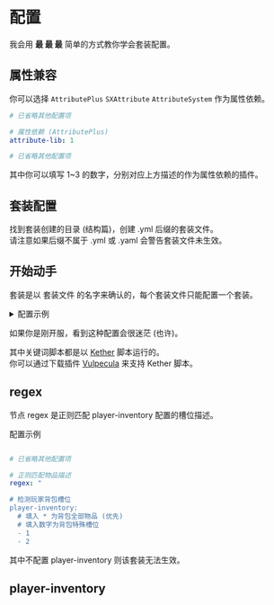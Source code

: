 # 配置

我会用 **最 最 最** 简单的方式教你学会套装配置。  

## 属性兼容

你可以选择 `AttributePlus` `SXAttribute` `AttributeSystem` 作为属性依赖。

```yaml
# 已省略其他配置项

# 属性依赖 (AttributePlus)
attribute-lib: 1

# 已省略其他配置项
```

其中你可以填写 1~3 的数字，分别对应上方描述的作为属性依赖的插件。  

## 套装配置

找到套装创建的目录 (结构篇)，创建 .yml 后缀的套装文件。  
请注意如果后缀不属于 .yml 或 .yaml 会警告套装文件未生效。  

## 开始动手

套装是以 套装文件 的名字来确认的，每个套装文件只能配置一个套装。  

<details>

<summary>配置示例</summary>

```yaml
# 被列入套装的初始条件
condition: |-
  
    perm op

# 包含 LORE 的描述
lore: "暗黑套装"
  
# 检测玩家背包槽位
player-inventory:
  # 填入 * 为背包全部物品 (优先)
  # 填入数字为背包特殊槽位
  - 1
  - 2
  
  # 额外条件
extra-condition:
  
  # 激活数量
  "1":
    
    # 满足效果的条件
    condition: |-
      
      perm op
      
    # 属性加持
    attribute:
      - "物理伤害: 100"
        
    # 药水加持
    potion:
      - "SPEED-1"
      
    # 技能释放
    mythic:
      timer: 20
      skill: "重击"
      
    # 执行的脚本
    actions: |-
        
      tell " 你激活的了暗黑套装的属性 " 
        
# 失去套装效果的脚本
remove-effect: |-

  tell " 你失去的了暗黑套装的属性 " 
```

</details>

如果你是刚开服，看到这种配置会很迷茫 (也许)。  

其中关键词脚本都是以 [Kether](https://www.yuque.com/sacredcraft/kether) 脚本运行的。  
你可以通过下载插件 [Vulpecula](https://www.mcbbs.net/thread-1413432-1-1.html) 来支持 Kether 脚本。  

## regex 

节点 regex 是正则匹配 player-inventory 配置的槽位描述。  

<summary>配置示例</summary>

```yaml

# 已省略其他配置项

# 正则匹配物品描述
regex: "

# 检测玩家背包槽位
player-inventory:
  # 填入 * 为背包全部物品 (优先)
  # 填入数字为背包特殊槽位
  - 1
  - 2
```

其中不配置 player-inventory 则该套装无法生效。  

## player-inventory





